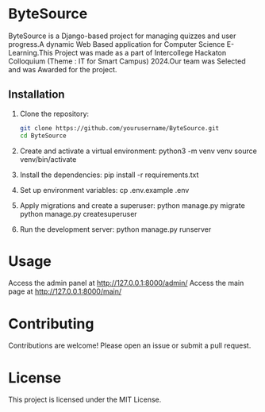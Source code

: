 # ByteSource

ByteSource is a Django-based project for managing quizzes and user progress.A dynamic Web Based application for Computer Science E-Learning.This Project was made as a part of Intercollege Hackaton Colloquium (Theme : IT for Smart Campus) 2024.Our team was Selected and was Awarded for the project.

## Installation

1. Clone the repository:

   ```sh
   git clone https://github.com/yourusername/ByteSource.git
   cd ByteSource

   ```

2. Create and activate a virtual environment:
   python3 -m venv venv
   source venv/bin/activate

3. Install the dependencies:
   pip install -r requirements.txt

4. Set up environment variables:
   cp .env.example .env

5. Apply migrations and create a superuser:
   python manage.py migrate
   python manage.py createsuperuser

6. Run the development server:
   python manage.py runserver

# Usage
Access the admin panel at http://127.0.0.1:8000/admin/
Access the main page at http://127.0.0.1:8000/main/

# Contributing
Contributions are welcome! Please open an issue or submit a pull request.

# License
This project is licensed under the MIT License.
